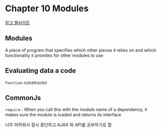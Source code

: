 # Chapter 10 Modules

[참고 웹사이트](https://ko.javascript.info/modules-intro)

## Modules
A piece of program that specifies which other pieces it relies on and which functionality it provides for other modules to use

## Evaluating data a code
`Function` constructor

## CommonJs
`require` : When you call this with the module name of a dependency, it makes sure the module is loaded and returns its interface

너무 어려워서 잠시 중단하고 AJAX 와 API를 공부하기로 함
